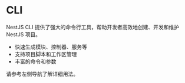 # CLI

NestJS CLI 提供了强大的命令行工具，帮助开发者高效地创建、开发和维护 NestJS 项目。

- 快速生成模块、控制器、服务等
- 支持项目脚本和工作区管理
- 丰富的命令和参数

请参考左侧导航了解详细用法。
